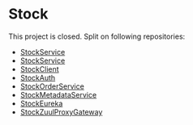 # Stock

This project is closed.
Split on following repositories:

- [StockService](https://github.com/vokerg/StockService)
- [StockService](https://github.com/vokerg/StockService)
- [StockClient](https://github.com/vokerg/StockClient)
- [StockAuth](https://github.com/vokerg/StockAuth)
- [StockOrderService](https://github.com/vokerg/StockOrderService)
- [StockMetadataService](https://github.com/vokerg/StockMetadataService)
- [StockEureka](https://github.com/vokerg/StockEureka)
- [StockZuulProxyGateway](https://github.com/vokerg/StockZuulProxyGateway)
